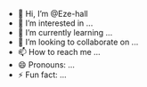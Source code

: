 - 👋 Hi, I’m @Eze-hall
- 👀 I’m interested in ...
- 🌱 I’m currently learning ...
- 💞️ I’m looking to collaborate on ...
- 📫 How to reach me ...
- 😄 Pronouns: ...
- ⚡ Fun fact: ...

<!---
Eze-hall/Eze-hall is a ✨ special ✨ repository because its `README.md` (this file) appears on your GitHub profile.
You can click the Preview link to take a look at your changes.
--->
